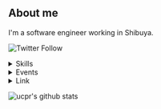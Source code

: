 ## About me

I'm a software engineer working in Shibuya.

![Twitter Follow](https://img.shields.io/twitter/follow/u_chi_ha_ra_?color=green&style=flat-square)

<details>
  <summary>Skills</summary>

  - <img src="https://icongr.am/clarity/cloud-network.svg?size=25&color=currentColor"></img> Web developments
  - <img src="https://icongr.am/devicon/python-original.svg?size=25&color=currentColor"></img> Python
  - <img src="https://icongr.am/devicon/go-original.svg?size=25&color=currentColor"></img> Go
  - <img src="https://icongr.am/devicon/react-original.svg?size=25&color=currentColor"></img> React / JavaScript
  - <img src="https://icongr.am/devicon/linux-original.svg?size=25&color=currentColor"></img> Linux

</details>

<details>
  <summary>Events</summary>

  - The 28 th Kosen Programming Contest
  - Kosen Hackathon 2017 in Hakodate
  - Paradise Jam2017 plus
  - SecHack365 2018
  - Retty summer Internship
  - Cookpad Container Internship
  - CyberAgent Internship(CA Tech JOB)
  - Paradise Jam2019
  - Security Camp 2020(Track B)
  - etc...
  
</details>

<details>
  <summary>Link</summary>
  
  - [Twitter](https://twitter.com/u_chi_ha_ra_)
  - [Hatenablog](https://ucpr.hatenablog.com/)
  - [Scrapbox](https://scrapbox.io/ucpr/ucpr)
  
</details>

![ucpr's github stats](https://github-readme-stats.vercel.app/api?username=ucpr&count_private=true)
